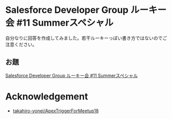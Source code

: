 # Salesforce Developer Group ルーキー会 #11 Summerスペシャル
自分なりに回答を作成してみました。若干ルーキーっぽい書き方ではないのでご注意ください。

## お題
[Salesforce Developer Group ルーキー会 #11 Summerスペシャル](https://sfdgr.connpass.com/event/94275/)

# Acknowledgement
- [takahiro-yonei/ApexTriggerForMeetup18](https://github.com/takahiro-yonei/ApexTriggerForMeetup18)
